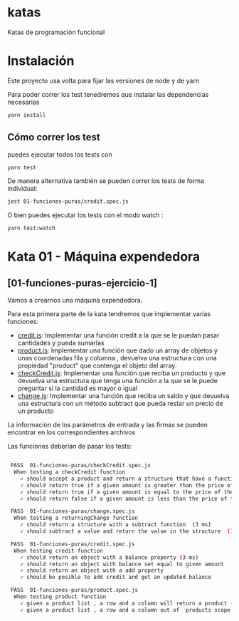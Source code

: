 # katas
Katas de programación funcional

# Instalación

Este proyecto usa volta para fijar las versiones de node y de yarn

Para poder correr los test tenedremos que instalar las dependencias necesarias
```bash
yarn install
```

## Cómo correr los test

puedes ejecutar todos los tests con 

```bash
yarn test
```

De manera alternativa también se pueden correr los tests de forma individual:
```bash
jest 01-funciones-puras/credit.spec.js
```

O bien puedes ejecutar los tests con el modo watch :
```bash
yarn test:watch
```

# Kata 01 - Máquina expendedora

## [01-funciones-puras-ejercicio-1]
Vamos a crearnos una máquina expendedora.

Para esta primera parte de la kata tendremos que implementar
varias funciones:

* [credit.js](./01-funciones-puras-ejercicio-1/credit.js):  Implementar una función credit a la que se le puedan pasar cantidades y pueda sumarlas
* [product.js](./01-funciones-puras-ejercicio-1/product.js): Implementar una función que dado un array de objetos y unas coordenadas fila y columna , 
devuelva una estructura con una propiedad "product" que contenga el objeto del array.
* [checkCredit.js](./01-funciones-puras-ejercicio-1/checkCredit.js): Implementar una función que reciba un producto y que devuelva una estructura que tenga una función
 a la que se le puede preguntar si la cantidad es mayor o igual 
* [change.js](./01-funciones-puras-ejercicio-1/change.js): Implementar una función que reciba un saldo  y que devuelva una estructura con un método subtract 
que pueda restar un precio de un producto

La información de los parámetros de entrada y las firmas se pueden encontrar en los correspondientes archivos

Las funciones deberían de pasar los tests:
```bash

 PASS  01-funciones-puras/checkCredit.spec.js
  When testing a checkCredit function
    ✓ should accept a product and return a structure that have a function gte (3 ms)
    ✓ should return true if a given amount is greater than the price of the product
    ✓ should return true if a given amount is equal to the price of the product
    ✓ should return false if a given amount is less than the price of the product

 PASS  01-funciones-puras/change.spec.js
  When testing a returningChange function
    ✓ should return a structure with a subtract function  (3 ms)
    ✓ should subtract a value and return the value in the structure  (1 ms)

 PASS  01-funciones-puras/credit.spec.js
  When testing credit function 
    ✓ should return an object with a balance property (3 ms)
    ✓ should return an object with balance set equal to given amount
    ✓ should return an object with a add property
    ✓ should be posible to add credit and get an updated balance

 PASS  01-funciones-puras/product.spec.js
  When testing product function 
    ✓ given a product list , a row and a column will return a product (3 ms)
    ✓ given a product list , a row and a column out of  products scope , should return an error array

```
